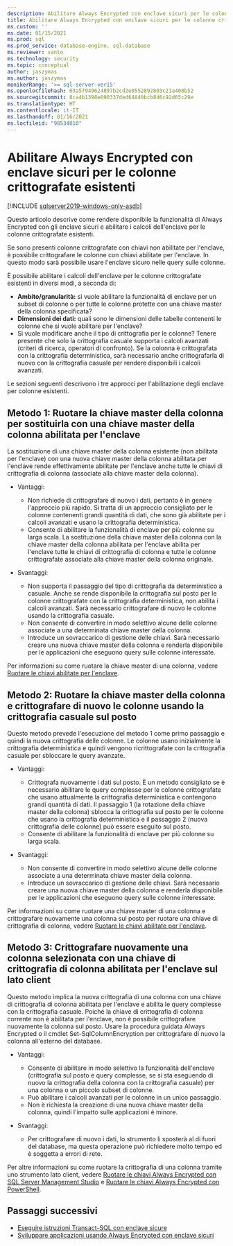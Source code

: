 ```yaml
---
description: Abilitare Always Encrypted con enclave sicuri per le colonne crittografate esistenti
title: Abilitare Always Encrypted con enclave sicuri per le colonne crittografate esistenti | Microsoft Docs
ms.custom: ''
ms.date: 01/15/2021
ms.prod: sql
ms.prod_service: database-engine, sql-database
ms.reviewer: vanto
ms.technology: security
ms.topic: conceptual
author: jaszymas
ms.author: jaszymas
monikerRange: '>= sql-server-ver15'
ms.openlocfilehash: 03a57949624897b2cd2e0552892803c21a408b52
ms.sourcegitcommit: 8ca4b1398e090337ded64840bcb8d6c92d65c29e
ms.translationtype: HT
ms.contentlocale: it-IT
ms.lasthandoff: 01/16/2021
ms.locfileid: "98534810"
---
```

# <a name="enable-always-encrypted-with-secure-enclaves-for-existing-encrypted-columns"></a>Abilitare Always Encrypted con enclave sicuri per le colonne crittografate esistenti 
[!INCLUDE [sqlserver2019-windows-only-asdb](../../../includes/applies-to-version/sqlserver2019-windows-only-asdb.md)]

Questo articolo descrive come rendere disponibile la funzionalità di Always Encrypted con gli enclave sicuri e abilitare i calcoli dell'enclave per le colonne crittografate esistenti.  

Se sono presenti colonne crittografate con chiavi non abilitate per l'enclave, è possibile crittografare le colonne con chiavi abilitate per l'enclave. In questo modo sarà possibile usare l'enclave sicuro nelle query sulle colonne.

È possibile abilitare i calcoli dell'enclave per le colonne crittografate esistenti in diversi modi, a seconda di:

- **Ambito/granularità:** si vuole abilitare la funzionalità di enclave per un subset di colonne o per tutte le colonne protette con una chiave master della colonna specificata?
- **Dimensioni dei dati:** quali sono le dimensioni delle tabelle contenenti le colonne che si vuole abilitare per l'enclave?
- Si vuole modificare anche il tipo di crittografia per le colonne? Tenere presente che solo la crittografia casuale supporta i calcoli avanzati (criteri di ricerca, operatori di confronto). Se la colonna è crittografata con la crittografia deterministica, sarà necessario anche crittografarla di nuovo con la crittografia casuale per rendere disponibili i calcoli avanzati.

Le sezioni seguenti descrivono i tre approcci per l'abilitazione degli enclave per colonne esistenti.

## <a name="method-1-rotate-the-column-master-key-to-replace-it-with-an-enclave-enabled-column-master-key"></a>Metodo 1: Ruotare la chiave master della colonna per sostituirla con una chiave master della colonna abilitata per l'enclave
La sostituzione di una chiave master della colonna esistente (non abilitata per l'enclave) con una nuova chiave master della colonna abilitata per l'enclave rende effettivamente abilitate per l'enclave anche tutte le chiavi di crittografia di colonna (associate alla chiave master della colonna).

- Vantaggi:
  - Non richiede di crittografare di nuovo i dati, pertanto è in genere l'approccio più rapido. Si tratta di un approccio consigliato per le colonne contenenti grandi quantità di dati, che sono già abilitate per i calcoli avanzati e usano la crittografia deterministica.
  - Consente di abilitare la funzionalità di enclave per più colonne su larga scala. La sostituzione della chiave master della colonna con la chiave master della colonna abilitata per l'enclave abilita per l'enclave tutte le chiavi di crittografia di colonna e tutte le colonne crittografate associate alla chiave master della colonna originale.
  
- Svantaggi:
  - Non supporta il passaggio del tipo di crittografia da deterministico a casuale. Anche se rende disponibile la crittografia sul posto per le colonne crittografate con la crittografia deterministica, non abilita i calcoli avanzati. Sarà necessario crittografare di nuovo le colonne usando la crittografia casuale.
  - Non consente di convertire in modo selettivo alcune delle colonne associate a una determinata chiave master della colonna.
  - Introduce un sovraccarico di gestione delle chiavi. Sarà necessario creare una nuova chiave master della colonna e renderla disponibile per le applicazioni che eseguono query sulle colonne interessate.

Per informazioni su come ruotare la chiave master di una colonna, vedere [Ruotare le chiavi abilitate per l'enclave](always-encrypted-enclaves-rotate-keys.md).

## <a name="method-2-rotate-the-column-master-key-and-re-encrypt-columns-using-randomized-encryption-in-place"></a>Metodo 2: Ruotare la chiave master della colonna e crittografare di nuovo le colonne usando la crittografia casuale sul posto
Questo metodo prevede l'esecuzione del metodo 1 come primo passaggio e quindi la nuova crittografia delle colonne. Le colonne usano inizialmente la crittografia deterministica e quindi vengono ricrittografate con la crittografia casuale per sbloccare le query avanzate.

- Vantaggi:
  - Crittografa nuovamente i dati sul posto. È un metodo consigliato se è necessario abilitare le query complesse per le colonne crittografate che usano attualmente la crittografia deterministica e contengono grandi quantità di dati. Il passaggio 1 (la rotazione della chiave master della colonna) sblocca la crittografia sul posto per le colonne che usano la crittografia deterministica e il passaggio 2 (nuova crittografia delle colonne) può essere eseguito sul posto.
  - Consente di abilitare la funzionalità di enclave per più colonne su larga scala.
  
- Svantaggi:
  - Non consente di convertire in modo selettivo alcune delle colonne associate a una determinata chiave master della colonna.
  - Introduce un sovraccarico di gestione delle chiavi. Sarà necessario creare una nuova chiave master della colonna e renderla disponibile per le applicazioni che eseguono query sulle colonne interessate.

Per informazioni su come ruotare una chiave master di una colonna e crittografare nuovamente una colonna sul posto per ruotare una chiave di crittografia di colonna, vedere [Ruotare le chiavi abilitate per l'enclave](always-encrypted-enclaves-rotate-keys.md).

## <a name="method-3-re-encrypt-a-selected-column-with-an-enclave-enabled-column-encryption-key-on-the-client-side"></a>Metodo 3: Crittografare nuovamente una colonna selezionata con una chiave di crittografia di colonna abilitata per l'enclave sul lato client
Questo metodo implica la nuova crittografia di una colonna con una chiave di crittografia di colonna abilitata per l'enclave e abilita le query complesse con la crittografia casuale. Poiché la chiave di crittografia di colonna corrente non è abilitata per l'enclave, non è possibile crittografare nuovamente la colonna sul posto. Usare la procedura guidata Always Encrypted o il cmdlet Set-SqlColumnEncryption per crittografare di nuovo la colonna all'esterno del database.

- Vantaggi:
  - Consente di abilitare in modo selettivo la funzionalità dell'enclave (crittografia sul posto e query complesse, se si sta eseguendo di nuovo la crittografia della colonna con la crittografia casuale) per una colonna o un piccolo subset di colonne.
  - Può abilitare i calcoli avanzati per le colonne in un unico passaggio.
  - Non è richiesta la creazione di una nuova chiave master della colonna, quindi l'impatto sulle applicazioni è minore.
  
- Svantaggi:
  - Per crittografare di nuovo i dati, lo strumento li sposterà al di fuori del database, ma questa operazione può richiedere molto tempo ed è soggetta a errori di rete.

Per altre informazioni su come ruotare la crittografia di una colonna tramite uno strumento lato client, vedere [Ruotare le chiavi Always Encrypted con SQL Server Management Studio](rotate-always-encrypted-keys-using-ssms.md) e [Ruotare le chiavi Always Encrypted con PowerShell](rotate-always-encrypted-keys-using-powershell.md).

## <a name="next-steps"></a>Passaggi successivi
- [Eseguire istruzioni Transact-SQL con enclave sicure](always-encrypted-enclaves-query-columns.md)
- [Sviluppare applicazioni usando Always Encrypted con enclave sicuri](always-encrypted-enclaves-client-development.md)
